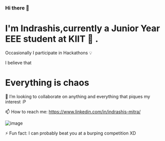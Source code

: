 ### Hi there 👋
# I'm Indrashis,currently a Junior Year EEE student at KIIT 🏫 . 
 
 Occasionally I participate in Hackathons 💡 

I believe that
# Everything is chaos 
👯 I’m looking to collaborate on anything and everything that piques my interest :P


 📫 How to reach me: https://www.linkedin.com/in/indrashis-mitra/


  ![image](https://user-images.githubusercontent.com/48444783/111942687-ce720200-8af9-11eb-9dfa-9731379b98d9.png)

⚡ Fun fact: I can probably beat you at a burping competition XD
<!--
**indrashismitra/indrashismitra** is a ✨ _special_ ✨ repository because its `README.md` (this file) appears on your GitHub profile.

Here are some ideas to get you started:

- 🔭 I’m currently working on ...
- 🌱 I’m currently learning ...
- 👯 I’m looking to collaborate on 
- 🤔 I’m looking for help with ...
- ...
-
-  ...
- ⚡ Fun fact: ...
-->
